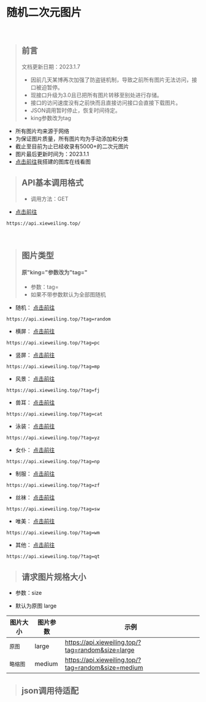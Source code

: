 # 随机二次元图片
<br>

>## 前言
> 文档更新日期：2023.1.7
>- 因前几天某博再次加强了防盗链机制，导致之前所有图片无法访问，接口被迫暂停。
>- 现接口升级为3.0且已把所有图片转移至别处进行存储。
>- 接口的访问速度没有之前快而且直接访问接口会直接下载图片。
>- JSON调用暂时停止，恢复时间待定。
>- king参数改为tag

- 所有图片均来源于网络
- 为保证图片质量，所有图片均为手动添加和分类
- 截止至目前为止已经收录有5000+的二次元图片
- 图片最后更新时间为：2023.1.1
- [点击前往](https://tuku.xieweiling.top/)我搭建的图库在线看图

>## API基本调用格式
>- 调用方法：GET

- [点击前往](https://api.xieweiling.top/) 

```HTTPS
https://api.xieweiling.top/
```
<br>

>## 图片类型
>#### 原"king="参数改为"tag="
>- 参数：tag=
>- 如果不带参数默认为全部图随机

- 随机： [点击前往](https://api.xieweiling.top/?tag=random) 

```HTTPS
https://api.xieweiling.top/?tag=random
```
<!--
- 最新： [点击前往](https://api.xieweiling.top/?tag=zx) 

```HTTPS
https://api.xieweiling.top/?tag=zx
```-->
- 横屏： [点击前往](https://api.xieweiling.top/?tag=pc) 

```HTTPS
https://api.xieweiling.top/?tag=pc
```
- 竖屏： [点击前往](https://api.xieweiling.top/?tag=mp)

```HTTPS
https://api.xieweiling.top/?tag=mp
```
- 风景： [点击前往](https://api.xieweiling.top/?tag=fj)

```HTTPS
https://api.xieweiling.top/?tag=fj
```
- 兽耳： [点击前往](https://api.xieweiling.top/?tag=cat) 

```HTTPS
https://api.xieweiling.top/?tag=cat
```
- 泳装： [点击前往](https://api.xieweiling.top/?tag=yz) 

```HTTPS
https://api.xieweiling.top/?tag=yz
```
- 女仆： [点击前往](https://api.xieweiling.top/?tag=np) 

```HTTPS
https://api.xieweiling.top/?tag=np
```
- 制服： [点击前往](https://api.xieweiling.top/?tag=zf) 

```HTTPS
https://api.xieweiling.top/?tag=zf
```
- 丝袜： [点击前往](https://api.xieweiling.top/?tag=sw) 

```HTTPS
https://api.xieweiling.top/?tag=sw
```
- 唯美： [点击前往](https://api.xieweiling.top/?tag=wm) 

```HTTPS
https://api.xieweiling.top/?tag=wm
```
- 其他： [点击前往](https://api.xieweiling.top/?tag=qt) 

```HTTPS
https://api.xieweiling.top/?tag=qt
```

>## 请求图片规格大小

- 参数：size

- 默认为原图 large

<table>
<thead>
<tr>
<th>图片大小</th>
<th>图片参数</th>
<th>示例</th>
</tr>
</thead>
<tbody><tr>
<td><code>原图</code></td>
<td>large</td>
<td><a href="https://api.xieweiling.top/?tag=random&size=large" target="_blank">https://api.xieweiling.top/?tag=random&size=large</a></td>
</tr>
<tr>
<td><code>略缩图</code></td>
<td>medium</td>
<td><a href="https://api.xieweiling.top/?tag=random&size=medium" target="_blank">https://api.xieweiling.top/?tag=random&size=medium</a></td>
</tr>
</tbody></table>

>## json调用待适配


<!--

>## JSON基础调用格式
>- type=json

- 示例： [点击前往](https://api.xieweiling.top/?tag=random&type=json) 
```HTTPS
https://api.xieweiling.top/?tag=random&type=json
```

- 返回格式:

```{"pic":"https:\/\/tva1.sinaimg.cn\/large\/008eUSAtgy1h3we4nb9sdj33vw230kjm.jpg"}```

>## JSON进阶格式
>- type=json1—10  

- 返回1到10张图（最高为10超出自动返图）

- 示例： [点击前往](https://api.xieweiling.top/?tag=random&type=json5) 
```HTTPS
https://api.xieweiling.top/?tag=random&type=json5
```
- 返回格式：
```
{
    "pic": [
        "https:\/\/tva1.sinaimg.cn\/large\/008eUSAtgy1h5fneir0akj31yv3hzkjm.jpg",
        "https:\/\/tva1.sinaimg.cn\/large\/008eUSAtgy1h5flerlmv5j317c22kb29.jpg",
        "https:\/\/tva1.sinaimg.cn\/large\/008eUSAtgy1h5fhespzdlj33jy4yo1l2.jpg",
        "https:\/\/tva1.sinaimg.cn\/large\/008eUSAtgy1h5fdriqh8gj31y00vihb6.jpg",
        "https:\/\/tva1.sinaimg.cn\/large\/008eUSAtgy1h5fkta1lfqj31c31y3ha6.jpg"
    ]
}
```
-->
